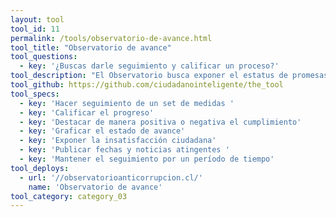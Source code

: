 ```yaml
---
layout: tool
tool_id: 11
permalink: /tools/observatorio-de-avance.html
tool_title: "Observatorio de avance"
tool_questions:
  - key: '¿Buscas darle seguimiento y calificar un proceso?'
tool_description: "El Observatorio busca exponer el estatus de promesas o medidas acordadas, no solo en cuanto al estado de avance, sino también al nivel de satisfacción bajo la premisa “no es lo mismo hacer las cosas que hacerlas bien”. Además permite hacer seguimiento posterior al tema."
tool_github: https://github.com/ciudadanointeligente/the_tool
tool_specs:
  - key: 'Hacer seguimiento de un set de medidas '
  - key: 'Calificar el progreso'
  - key: 'Destacar de manera positiva o negativa el cumplimiento'
  - key: 'Graficar el estado de avance'
  - key: 'Exponer la insatisfacción ciudadana'
  - key: 'Publicar fechas y noticias atingentes '
  - key: 'Mantener el seguimiento por un período de tiempo'
tool_deploys:
  - url: '//observatorioanticorrupcion.cl/'
    name: 'Observatorio de avance'
tool_category: category_03
---
```


